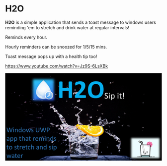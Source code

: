 # H2O

**H2O** is a simple application that sends a toast message to windows users reminding 'em to stretch and drink water at regular intervals!

Reminds every hour.

Hourly reminders can be snoozed for 1/5/15 mins.

Toast message pops up with a health tip too!

https://www.youtube.com/watch?v=Jz9S-6LsXBk

[![Watch the video](https://github.com/impeccable-tester/H2O/blob/master/H2O/thumbnail.gif)](https://www.youtube.com/watch?v=Jz9S-6LsXBk)

